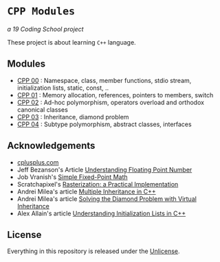# ```CPP Modules```
*a 19 Coding School project*

These project is about learning `C++` language.

## Modules

- [CPP 00](https://github.com/tderwedu/42cursus/tree/main/11_CPP/00_CPP00) : Namespace, class, member functions, stdio stream, initialization lists, static, const, ..
- [CPP 01](https://github.com/tderwedu/42cursus/tree/main/11_CPP/01_CPP01) : Memory allocation, references, pointers to members, switch
- [CPP 02](https://github.com/tderwedu/42cursus/tree/main/11_CPP/02_CPP02) : Ad-hoc polymorphism, operators overload and orthodox canonical classes
- [CPP 03](https://github.com/tderwedu/42cursus/tree/main/11_CPP/03_CPP03) : Inheritance, diamond problem
- [CPP 04](https://github.com/tderwedu/42cursus/tree/main/11_CPP/04_CPP04) : Subtype polymorphism, abstract classes, interfaces

## Acknowledgements

- [cplusplus.com](http://cplusplus.com/)
- Jeff Bezanson's Article [Understanding Floating Point Number](https://www.cprogramming.com/tutorial/floating_point/understanding_floating_point.html)
- Job Vranish's [Simple Fixed-Point Math](https://spin.atomicobject.com/2012/03/15/simple-fixed-point-math/)
- Scratchapixel's [Rasterization: a Practical Implementation](https://www.scratchapixel.com/lessons/3d-basic-rendering/rasterization-practical-implementation/rasterization-stage)
- Andrei Milea's article [Multiple Inheritance in C++](https://www.cprogramming.com/tutorial/multiple_inheritance.html)
- Andrei Milea's article [Solving the Diamond Problem with Virtual Inheritance](https://www.cprogramming.com/tutorial/virtual_inheritance.html)
- Alex Allain's article [Understanding Initialization Lists in C++](https://www.cprogramming.com/tutorial/initialization-lists-c++.html)

## License

Everything in this repository is released under the [Unlicense](https://github.com/maxdesalle/42/blob/main/LICENSE).
